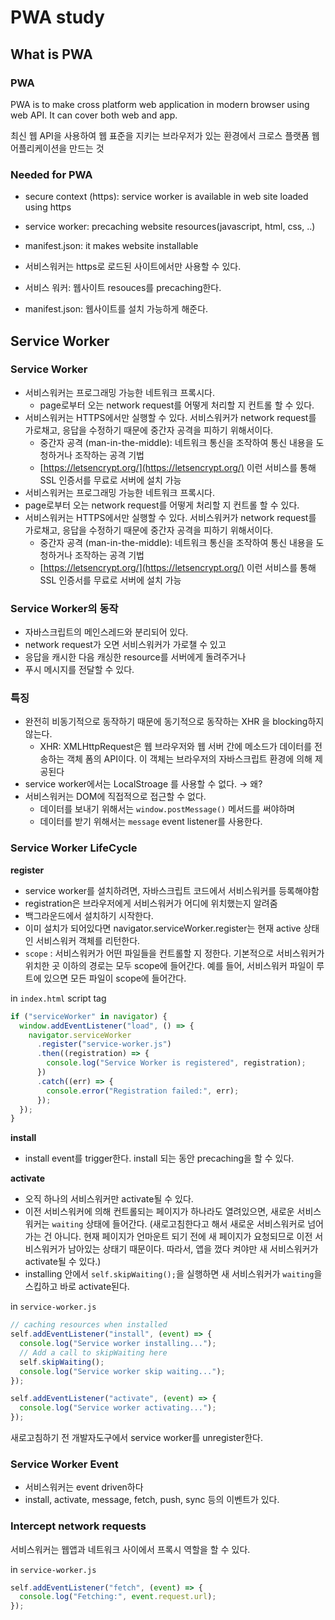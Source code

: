 # PWA study

## What is PWA

### PWA

PWA is to make cross platform web application in modern browser using web API.
It can cover both web and app.

최신 웹 API을 사용하여 웹 표준을 지키는 브라우저가 있는 환경에서 크로스 플랫폼 웹 어플리케이션을 만드는 것

### Needed for PWA

- secure context (https): service worker is available in web site loaded using https
- service worker: precaching website resources(javascript, html, css, ..)
- manifest.json: it makes website installable

- 서비스워커는 https로 로드된 사이트에서만 사용할 수 있다.
- 서비스 워커: 웹사이트 resouces를 precaching한다.
- manifest.json: 웹사이트를 설치 가능하게 해준다.

## Service Worker

### Service Worker

- 서비스워커는 프로그래밍 가능한 네트워크 프록시다.
  - page로부터 오는 network request를 어떻게 처리할 지 컨트롤 할 수 있다.
- 서비스워커는 HTTPS에서만 실행할 수 있다. 서비스워커가 network request를 가로채고, 응답을 수정하기 때문에 중간자 공격을 피하기 위해서이다.
  - 중간자 공격 (man-in-the-middle): 네트워크 통신을 조작하여 통신 내용을 도청하거나 조작하는 공격 기법
  - [https://letsencrypt.org/](https://letsencrypt.org/) 이런 서비스를 통해 SSL 인증서를 무료로 서버에 설치 가능
- 서비스워커는 프로그래밍 가능한 네트워크 프록시다.
- page로부터 오는 network request를 어떻게 처리할 지 컨트롤 할 수 있다.
- 서비스워커는 HTTPS에서만 실행할 수 있다. 서비스워커가 network request를 가로채고, 응답을 수정하기 때문에 중간자 공격을 피하기 위해서이다.
  - 중간자 공격 (man-in-the-middle): 네트워크 통신을 조작하여 통신 내용을 도청하거나 조작하는 공격 기법
  - [https://letsencrypt.org/](https://letsencrypt.org/) 이런 서비스를 통해 SSL 인증서를 무료로 서버에 설치 가능

### Service Worker의 동작

- 자바스크립트의 메인스레드와 분리되어 있다.
- network request가 오면 서비스워커가 가로챌 수 있고
- 응답을 캐시한 다음 캐싱한 resource를 서버에게 돌려주거나
- 푸시 메시지를 전달할 수 있다.

### 특징

- 완전히 비동기적으로 동작하기 때문에 동기적으로 동작하는 XHR 을 blocking하지 않는다.
  - XHR: XMLHttpRequest은 웹 브라우저와 웹 서버 간에 메소드가 데이터를 전송하는 객체 폼의 API이다. 이 객체는 브라우저의 자바스크립트 환경에 의해 제공된다
- service worker에서는 LocalStroage 를 사용할 수 없다. → 왜?
- 서비스워커는 DOM에 직접적으로 접근할 수 없다.
  - 데이터를 보내기 위해서는 `window.postMessage()` 메서드를 써야하며
  - 데이터를 받기 위해서는 `message` event listener를 사용한다.

### Service Worker LifeCycle

**register**

- service worker를 설치하려면, 자바스크립트 코드에서 서비스워커를 등록해야함
- registration은 브라우저에게 서비스워커가 어디에 위치했는지 알려줌
- 백그라운드에서 설치하기 시작한다.
- 이미 설치가 되어있다면 navigator.serviceWorker.register는 현재 active 상태인 서비스워커 객체를 리턴한다.
- `scope` : 서비스워커가 어떤 파일들을 컨트롤할 지 정한다. 기본적으로 서비스워커가 위치한 곳 이하의 경로는 모두 scope에 들어간다. 예를 들어, 서비스워커 파일이 루트에 있으면 모든 파일이 scope에 들어간다.

in `index.html` script tag

```js
if ("serviceWorker" in navigator) {
  window.addEventListener("load", () => {
    navigator.serviceWorker
      .register("service-worker.js")
      .then((registration) => {
        console.log("Service Worker is registered", registration);
      })
      .catch((err) => {
        console.error("Registration failed:", err);
      });
  });
}
```

**install**

- install event를 trigger한다. install 되는 동안 precaching을 할 수 있다.

**activate**

- 오직 하나의 서비스워커만 activate될 수 있다.
- 이전 서비스워커에 의해 컨트롤되는 페이지가 하나라도 열려있으면, 새로운 서비스워커는 `waiting` 상태에 들어간다. (새로고침한다고 해서 새로운 서비스워커로 넘어가는 건 아니다. 현재 페이지가 언마운트 되기 전에 새 페이지가 요청되므로 이전 서비스워커가 남아있는 상태기 때문이다. 따라서, 앱을 껐다 켜야만 새 서비스워커가 activate될 수 있다.)
- installing 안에서 `self.skipWaiting();`을 실행하면 새 서비스워커가 `waiting`을 스킵하고 바로 activate된다.

in `service-worker.js`

```js
// caching resources when installed
self.addEventListener("install", (event) => {
  console.log("Service worker installing...");
  // Add a call to skipWaiting here
  self.skipWaiting();
  console.log("Service worker skip waiting...");
});

self.addEventListener("activate", (event) => {
  console.log("Service worker activating...");
});
```

새로고침하기 전 개발자도구에서 service worker를 unregister한다.

### Service Worker Event

- 서비스워커는 event driven하다
- install, activate, message, fetch, push, sync 등의 이벤트가 있다.

### Intercept network requests

서비스워커는 웹앱과 네트워크 사이에서 프록시 역할을 할 수 있다.

in `service-worker.js`

```js
self.addEventListener("fetch", (event) => {
  console.log("Fetching:", event.request.url);
});
```
